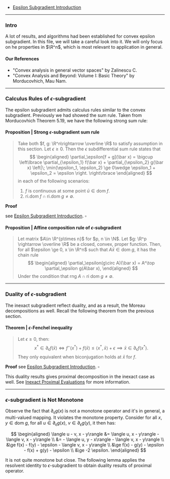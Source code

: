 - [Epsilon Subgradient Introduction](Epsilon%20Subgradient%20Introduction.md)

---
### **Intro**

A lot of results, and algorithms had been established for convex epsilon subgradient. 
In this file, we will take a careful look into it. 
We will only focus on he properties in $\R^n$, which is most relevant to application in general. 

#### **Our References**
- "Convex analysis in general vector spaces" by Zalinescu C. 
- "Convex Analysis and Beyond: Volume I: Basic Theory" by Morducovhich, Mau Nam. 

---
### **Calculus Rules of $\epsilon$-subgradient**

The epsilon subgradient admits calculus rules similar to the convex subgradient. 
Previously we had showed the sum rule.
Taken from Morducovhich Theorem 5.19, we have the following strong sum rule: 

#### **Proposition | Strong $\epsilon$-subgradient sum rule**
> Take both $f, g: \R^n\rightarrow \overline \R$ to satisfy assumption in this section. 
> Let $\epsilon \ge 0$. 
> Then the $\epsilon$ subdifferential sum rule states that 
> $$
> \begin{aligned}
>     \partial_\epsilon[f + g](\bar x) = 
>     \bigcup \left\lbrace
>         \partial_{\epsilon_1} f(\bar x) + 
>         \partial_{\epsilon_2} g(\bar x) \left|\; 
>             \min(\epsilon_1, \epsilon_2) \ge 0\wedge 
>             \epsilon_1 + \epsilon_2 = \epsilon
>         \right.
>     \right\rbrace
> \end{aligned}
> $$
> in each of the following scenarios:
> 1. $f$ is continuous at some point $\bar u \in \text{dom}\; f$. 
> 2. $\text{ri.dom}\; f \cap \text{ri.dom}\;g \neq \emptyset$. 

**Proof**

see [Epsilon Subgradient Introduction](Epsilon%20Subgradient%20Introduction.md). $\square$


#### **Proposition | Affine composition rule of $\epsilon$-subgradient**
> Let matrix $A\in \R^{p\times n}$ for $p, n \in \N$. 
> Let $g: \R^p \rightarrow \overline \R$ be a closed, convex, proper function. 
> Then, for all $\epsilon \ge 0, x \in \R^n$ such that $A \bar x \in \text{dom}\; g$, it has the chain rule
> $$
> \begin{aligned}
>     \partial_\epsilon(g\circ A)(\bar x) = A^\top \partial_\epsilon g(A\bar x), 
> \end{aligned}
> $$
> Under the condition that $\text{rng}\;A \cap \text{ri}\; \text{dom}\; g \neq \emptyset$. 

---
### **Duality of $\epsilon$-subgradient**

The inexact subgradient reflect duality, and as a result, the Moreau decompositions as well. 
Recall the following theorem from the previous section. 

#### **Theorem | $\epsilon$-Fenchel inequality**
> Let $\epsilon \ge 0$, then:
> $$
>     x^* \in \partial_\epsilon f(\bar x)\iff f^\star(x^*) + f(\bar x) \le \langle x^*, \bar x\rangle + \epsilon \implies \bar x \in \partial_\epsilon f(x^*).
> $$
> They only equivalent when biconjugation holds at $\bar x$ for $f$. 

**Proof** see [Epsilon Subgradient Introduction](Epsilon%20Subgradient%20Introduction.md). $\square$

This duality results gives proximal decomposition in the inexact case as well. 
See [Inexact Proximal Evaluations](../Proximal%20Operator/Inexact%20Proximal%20Evaluations.md) for more information. 

---
### **$\epsilon$-subgradient is Not Monotone**

Observe the fact that $\partial_\epsilon g(x)$ is not a monotone operator and it's in general, a multi-valued mapping. 
It violates the monotone property. 
Consider for all $x, y \in \text{dom}\; g$, for all $u \in \partial_\epsilon g(x)$, $v \in \partial_\epsilon g(y)$, it then has: 

$$
\begin{aligned}
    \langle u - v, x - y\rangle 
    &= 
    \langle u, x - y\rangle - \langle v, x - y\rangle
    \\
    &= - \langle u, y - x\rangle - \langle v, x - y\rangle
    \\
    &\ge f(x) - f(y) - \epsilon - \langle v, x - y\rangle 
    \\
    &\ge f(x) - g(y) - \epsilon - f(x) + g(y) - \epsilon
    \\
    &\ge -2 \epsilon. 
\end{aligned}
$$

It is not quite monotone but close. 
The following lemma applies the resolvent identity to $\epsilon$-subgradient to obtain duality results of proximal operator. 

